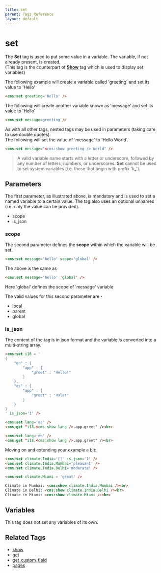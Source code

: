 ```yaml
---
title: set
parent: Tags Reference
layout: default
---
```


# set

The **Set** tag is used to put some value in a variable. The variable, if not already present, is created.<br/>
(This tag is the counterpart of [**Show**](./show.html) tag which is used to display set variables)

The following example will create a variable called 'greeting' and set its value to 'Hello'

```html
<cms:set greeting='Hello' />
```

The following will create another variable known as 'message' and set its value to 'Hello'

```html
<cms:set message=greeting />
```

As with all other tags, nested tags may be used in parameters (taking care to use double quotes).<br/>
The following will set the value of 'message' to 'Hello World'.

```html
<cms:set message="<cms:show greeting /> World" />
```

> A valid variable name starts with a letter or underscore, followed by any number of letters, numbers, or underscores.
> **Set** cannot be used to set system variables (i.e. those that begin with prefix 'k_').

## Parameters

The first parameter, as illustrated above, is mandatory and is used to set a named variable to a certain value. The tag also uses an optional unnamed (i.e. only the value can be provided).

* scope
* is_json

### scope

 The second parameter defines the **scope** within which the variable will be set.

```html
<cms:set message='hello' scope='global' />
```

The above is the same as

```html
<cms:set message='hello' 'global' />
```

Here 'global' defines the scope of 'message' variable

The valid values for this second parameter are -

* local
* parent
* global

### is_json

The content of the tag is in json format and the variable is converted into a multi-string array.

```html
<cms:set i18 = '
{
    "en" : {
        "app" : {
            "greet" : "Hello!"
        }
    },
    "es" : {
        "app" : {
            "greet" : "Hola!"
        }
    }
}
' is_json='1' />

<cms:set lang='es' />
<cms:get "i18.<cms:show lang />.app.greet" /><br>

<cms:set lang='en' />
<cms:get "i18.<cms:show lang />.app.greet" /><br>
```

Moving on and extending your example a bit:

```html
<cms:set climate.India='[]' is_json='1' />
<cms:set climate.India.Mumbai='pleasant' />
<cms:set climate.India.Delhi='moderate' />

<cms:set climate.Miami = 'great' />

Climate in Mumbai: <cms:show climate.India.Mumbai /><br>
Climate in Delhi: <cms:show climate.India.Delhi /><br>
Climate in Miami: <cms:show climate.Miami /><br>
```

## Variables

This tag does not set any variables of its own.

## Related Tags

* [show](./show.html)
* [get](./get.html)
* [get_custom_field](./get_custom_field.html)
* [pages](./pages.html)
